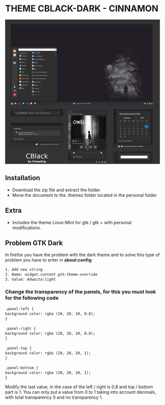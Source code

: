 # THEME CBLACK-DARK - CINNAMON

![ScreenShot Cinnamon Theme](/screenshot/screenshot1.png)

## Installation

* Download the zip file and extract the folder.
* Move the document to the .themes folder located in the personal folder

## Extra

* Includes the theme Linux-Mint for gtk / gtk + with personal modifications.

## Problem GTK Dark

In firefox you have the problem with the dark theme and to solve this type of problem you have to enter in **about:config**:
```
1. Add new string
2. Name: widget.content.gtk-theme-override
3. Value: Adwaita:light    
```

### Change the transparency of the panels, for this you must look for the following code
```
.panel-left {
background color: rgba (20, 20, 20, 0.8);
}

.panel-right {
background color: rgba (20, 20, 20, 0.8);
}

.panel-top {
background color: rgba (20, 20, 20, 1);
}

.panel-bottom {
background color: rgba (20, 20, 20, 1);
}
```
Modify the last value, in the case of the left / right is 0.8 and top / bottom part is 1. You can only put a value from 0 to 1 taking into account decimals, with total transparency 0 and no transparency 1. 
